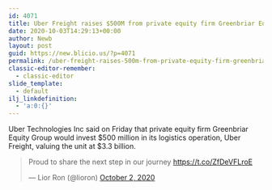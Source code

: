 ```yaml
---
id: 4071
title: Uber Freight raises $500M from private equity firm Greenbriar Equity Group
date: 2020-10-03T14:29:13+00:00
author: Newb
layout: post
guid: https://new.blicio.us/?p=4071
permalink: /uber-freight-raises-500m-from-private-equity-firm-greenbriar-equity-group/
classic-editor-remember:
  - classic-editor
slide_template:
  - default
ilj_linkdefinition:
  - 'a:0:{}'
---
```

Uber Technologies Inc said on Friday that private equity firm Greenbriar Equity Group would invest $500 million in its logistics operation, Uber Freight, valuing the unit at $3.3 billion.

<blockquote class="twitter-tweet">
  <p lang="en" dir="ltr">
    Proud to share the next step in our journey <a href="https://t.co/ZfDeVFLroE">https://t.co/ZfDeVFLroE</a>
  </p>
  
  <p>
    &mdash; Lior Ron (@lioron) <a href="https://twitter.com/lioron/status/1311981094049181696?ref_src=twsrc%5Etfw">October 2, 2020</a>
  </p>
</blockquote>